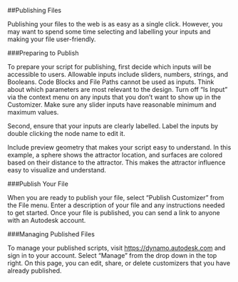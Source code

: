 ##Publishing Files

Publishing your files to the web is as easy as a single click. However, you may want to spend some time selecting and labelling your inputs and making your file user-friendly.

###Preparing to Publish

To prepare your script for publishing, first decide which inputs will be accessible to users. Allowable inputs include sliders, numbers, strings, and Booleans. Code Blocks and File Paths cannot be used as inputs. Think about which parameters are most relevant to the design. Turn off “Is Input” via the context menu on any inputs that you don’t want to show up in the Customizer. Make sure any slider inputs have reasonable minimum and maximum values.

Second, ensure that your inputs are clearly labelled. Label the inputs by double clicking the node name to edit it.

Include preview geometry that makes your script easy to understand. In this example,  a sphere shows the attractor location, and surfaces are colored based on their distance to the attractor. This makes the attractor influence easy to visualize and understand.

###Publish Your File

When you are ready to publish your file, select “Publish Customizer” from the File menu. Enter a description of your file and any instructions needed to get started. Once your file is published, you can send a link to anyone with an Autodesk account.

###Managing Published Files

To manage your published scripts, visit https://dynamo.autodesk.com and sign in to your account. Select “Manage” from the drop down in the top right. On this page, you can edit, share, or delete customizers that you have already published.

